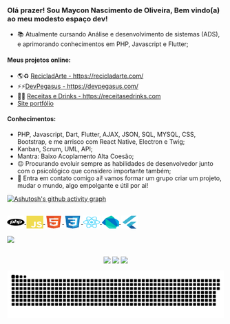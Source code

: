 ### Olá prazer! Sou Maycon Nascimento de Oliveira, Bem vindo(a) ao meu modesto espaço dev!

- 📚 Atualmente cursando Análise e desenvolvimento de sistemas (ADS), e aprimorando conhecimentos em PHP, Javascript e Flutter;
#### Meus projetos online:
- 🌎♻ <a href='https://recicladarte.com' target='_blank'>RecicladArte - https://recicladarte.com/</a>
- ⚡⚡<a href='https://devpegasus.com' target='_blank'>DevPegasus - https://devpegasus.com/</a>
- 🍕🍹 <a href='https://receitasedrinks.com' target='_blank'>Receitas e Drinks - https://receitasedrinks.com</a>
- <a href='https://maycon-crz.github.io/' target='_blank'>Site portfólio</a>
#### Conhecimentos:
- PHP, Javascript, Dart, Flutter, AJAX, JSON, SQL, MYSQL, CSS, Bootstrap, e me arrisco com React Native, Electron e Twig;
- Kanban, Scrum, UML, API;
- Mantra: Baixo Acoplamento Alta Coesão;
- 😉 Procurando evoluir sempre as habilidades de desenvolvedor junto com o psicológico que considero importante também;
- 💬 Entra em contato comigo ai! vamos formar um grupo criar um projeto, mudar o mundo, algo empolgante e útil por ai!

[![Ashutosh's github activity graph](https://github-readme-activity-graph.vercel.app/graph?username=Maycon-crz&bg_color=0f0f0f&color=23db0a&line=23db0a&point=1e02f2&area=true&hide_border=true)](https://github.com/ashutosh00710/github-readme-activity-graph)

<div style="display: inline_block"><br>
  <a href='https://www.php.net'>
    <img align="center" alt="React" height="30" width="40" src="https://raw.githubusercontent.com/devicons/devicon/master/icons/php/php-plain.svg">
  </a>
  <a href='https://developer.mozilla.org/en-US/docs/Web/JavaScript'>
    <img align="center" alt="Js" height="30" width="40" src="https://raw.githubusercontent.com/devicons/devicon/master/icons/javascript/javascript-plain.svg">
  </a>
  <a href='https://www.w3schools.com/html/'>
    <img align="center" alt="HTML" height="30" width="40" src="https://raw.githubusercontent.com/devicons/devicon/master/icons/html5/html5-original.svg">
  </a>
  <a href='https://www.w3schools.com/cssref/'>
    <img align="center" alt="CSS" height="30" width="40" src="https://raw.githubusercontent.com/devicons/devicon/master/icons/css3/css3-original.svg">
  </a>
  <a href='https://pt-br.reactjs.org'>
    <img align="center" alt="React" height="30" width="40" src="https://raw.githubusercontent.com/devicons/devicon/master/icons/react/react-original.svg">  
  </a>
  <a href='https://dart.dev/guides'>
    <img align="center" alt="Dart" height="30" width="40" src="https://raw.githubusercontent.com/devicons/devicon/master/icons/dart/dart-original.svg">
  </a>
  <a href='https://flutter.dev/?gclid=CjwKCAiAvOeQBhBkEiwAxutUVJZBINLLzxGsk66BErU4QHtF3vZHeRxTgX3CPR8Hvviitr-yzVwQERoCBQsQAvD_BwE&gclsrc=aw.ds'>
    <img align="center" alt="Flutter" height="30" width="40" src="https://raw.githubusercontent.com/devicons/devicon/master/icons/flutter/flutter-original.svg">  
  </a>  
</div>
<div style="display: inline_block"><br>
  <img height="180em" src="https://github-readme-stats.vercel.app/api?username=Maycon-crz&show_icons=true&theme=dracula&include_all_commits=true&count_private=true"/>
  <!--   <img height="180em" src="https://github-readme-stats.vercel.app/api/top-langs/?username=Maycon-crz&layout=compact&langs_count=7&theme=dracula"/> -->
</div>
  
##
  
<div align="center"> 
  <a href="https://www.instagram.com/maycondesenvolvedor/" target="_blank"><img src="https://img.shields.io/badge/-Instagram-%23E4405F?style=for-the-badge&logo=instagram&logoColor=white" target="_blank"></a> 
  <a href="mayconnascimentodeoliveira23@gmail.com"><img src="https://img.shields.io/badge/-Gmail-%23333?style=for-the-badge&logo=gmail&logoColor=white" target="_blank"></a>
  <a href="https://www.linkedin.com/in/maycon-nascimento-de-oliveira-241747172/" target="_blank"><img src="https://img.shields.io/badge/-LinkedIn-%230077B5?style=for-the-badge&logo=linkedin&logoColor=white" target="_blank"></a> 

  ![Snake animation](https://github.com/Maycon-crz/Maycon-crz/blob/output/github-contribution-grid-snake.svg)

</div>
